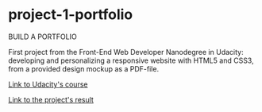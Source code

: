 # project-1-portfolio

BUILD A PORTFOLIO

First project from the Front-End Web Developer Nanodegree in Udacity: 
developing and personalizing a responsive website with HTML5 and CSS3, from a provided design mockup as a PDF-file.

<a target="_blank" href="https://www.udacity.com/course/front-end-web-developer-nanodegree--nd001">Link to Udacity's course</a>

<a target="_blank" href="http://irene.marin.cat/udacity/project1/index.html">Link to the project's result</a>
